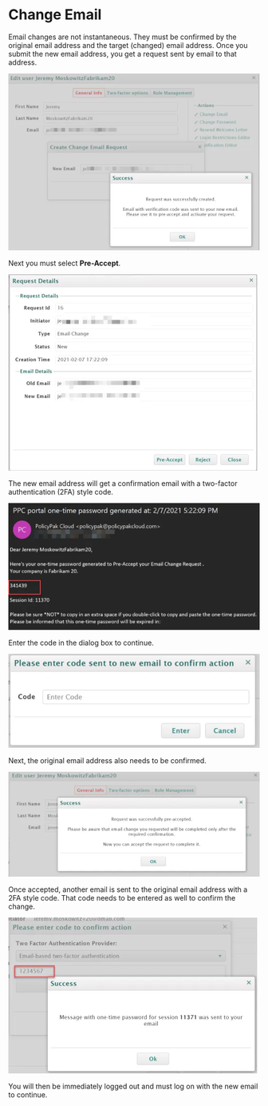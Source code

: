 # Change Email

Email changes are not instantaneous. They must be confirmed by the original email address and the
target (changed) email address. Once you submit the new email address, you get a request sent by
email to that address.

![web_interface_and_controls_76_624x438](../../../../../../../../static/img/product_docs/policypak/policypak/cloud/interface/companydetails/companyadministrators/generalinfo/web_interface_and_controls_76_624x438.webp)

Next you must select **Pre-Accept**.

![web_interface_and_controls_77_499x393](../../../../../../../../static/img/product_docs/policypak/policypak/cloud/interface/companydetails/companyadministrators/generalinfo/web_interface_and_controls_77_499x393.webp)

The new email address will get a confirmation email with a two-factor authentication (2FA) style
code.

![web_interface_and_controls_78_624x315](../../../../../../../../static/img/product_docs/policypak/policypak/cloud/interface/companydetails/companyadministrators/generalinfo/web_interface_and_controls_78_624x315.webp)

Enter the code in the dialog box to continue.

![web_interface_and_controls_79_624x232](../../../../../../../../static/img/product_docs/policypak/policypak/cloud/interface/companydetails/companyadministrators/generalinfo/web_interface_and_controls_79_624x232.webp)

Next, the original email address also needs to be confirmed.

![web_interface_and_controls_80_624x260](../../../../../../../../static/img/product_docs/policypak/policypak/cloud/interface/companydetails/companyadministrators/generalinfo/web_interface_and_controls_80_624x260.webp)

Once accepted, another email is sent to the original email address with a 2FA style code. That code
needs to be entered as well to confirm the change.

![web_interface_and_controls_81_499x312](../../../../../../../../static/img/product_docs/policypak/policypak/cloud/interface/companydetails/companyadministrators/generalinfo/web_interface_and_controls_81_499x312.webp)

You will then be immediately logged out and must log on with the new email to continue.
